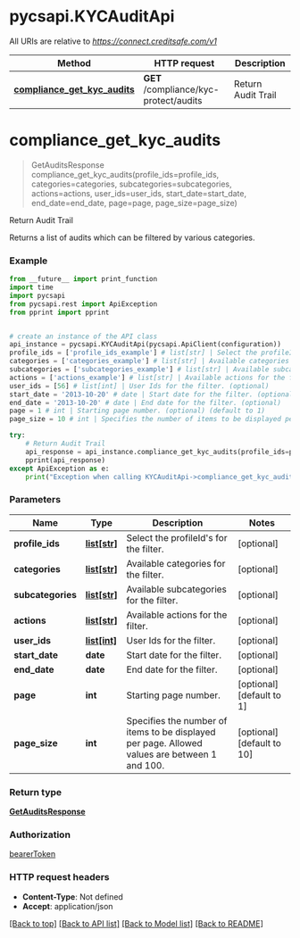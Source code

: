 # pycsapi.KYCAuditApi

All URIs are relative to *https://connect.creditsafe.com/v1*

Method | HTTP request | Description
------------- | ------------- | -------------
[**compliance_get_kyc_audits**](KYCAuditApi.md#compliance_get_kyc_audits) | **GET** /compliance/kyc-protect/audits | Return Audit Trail

# **compliance_get_kyc_audits**
> GetAuditsResponse compliance_get_kyc_audits(profile_ids=profile_ids, categories=categories, subcategories=subcategories, actions=actions, user_ids=user_ids, start_date=start_date, end_date=end_date, page=page, page_size=page_size)

Return Audit Trail

Returns a list of audits which can be filtered by various categories.

### Example
```python
from __future__ import print_function
import time
import pycsapi
from pycsapi.rest import ApiException
from pprint import pprint


# create an instance of the API class
api_instance = pycsapi.KYCAuditApi(pycsapi.ApiClient(configuration))
profile_ids = ['profile_ids_example'] # list[str] | Select the profileId's for the filter. (optional)
categories = ['categories_example'] # list[str] | Available categories for the filter. (optional)
subcategories = ['subcategories_example'] # list[str] | Available subcategories for the filter. (optional)
actions = ['actions_example'] # list[str] | Available actions for the filter. (optional)
user_ids = [56] # list[int] | User Ids for the filter. (optional)
start_date = '2013-10-20' # date | Start date for the filter. (optional)
end_date = '2013-10-20' # date | End date for the filter. (optional)
page = 1 # int | Starting page number. (optional) (default to 1)
page_size = 10 # int | Specifies the number of items to be displayed per page. Allowed values are between 1 and 100. (optional) (default to 10)

try:
    # Return Audit Trail
    api_response = api_instance.compliance_get_kyc_audits(profile_ids=profile_ids, categories=categories, subcategories=subcategories, actions=actions, user_ids=user_ids, start_date=start_date, end_date=end_date, page=page, page_size=page_size)
    pprint(api_response)
except ApiException as e:
    print("Exception when calling KYCAuditApi->compliance_get_kyc_audits: %s\n" % e)
```

### Parameters

Name | Type | Description  | Notes
------------- | ------------- | ------------- | -------------
 **profile_ids** | [**list[str]**](str.md)| Select the profileId&#x27;s for the filter. | [optional] 
 **categories** | [**list[str]**](str.md)| Available categories for the filter. | [optional] 
 **subcategories** | [**list[str]**](str.md)| Available subcategories for the filter. | [optional] 
 **actions** | [**list[str]**](str.md)| Available actions for the filter. | [optional] 
 **user_ids** | [**list[int]**](int.md)| User Ids for the filter. | [optional] 
 **start_date** | **date**| Start date for the filter. | [optional] 
 **end_date** | **date**| End date for the filter. | [optional] 
 **page** | **int**| Starting page number. | [optional] [default to 1]
 **page_size** | **int**| Specifies the number of items to be displayed per page. Allowed values are between 1 and 100. | [optional] [default to 10]

### Return type

[**GetAuditsResponse**](GetAuditsResponse.md)

### Authorization

[bearerToken](../README.md#bearerToken)

### HTTP request headers

 - **Content-Type**: Not defined
 - **Accept**: application/json

[[Back to top]](#) [[Back to API list]](../README.md#documentation-for-api-endpoints) [[Back to Model list]](../README.md#documentation-for-models) [[Back to README]](../README.md)

